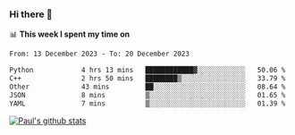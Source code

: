 ### Hi there 👋

📊 **This week I spent my time on**
<!--START_SECTION:waka-->

```txt
From: 13 December 2023 - To: 20 December 2023

Python            4 hrs 13 mins   ████████████▓░░░░░░░░░░░░   50.06 %
C++               2 hrs 50 mins   ████████▒░░░░░░░░░░░░░░░░   33.79 %
Other             43 mins         ██░░░░░░░░░░░░░░░░░░░░░░░   08.64 %
JSON              8 mins          ▒░░░░░░░░░░░░░░░░░░░░░░░░   01.65 %
YAML              7 mins          ▒░░░░░░░░░░░░░░░░░░░░░░░░   01.39 %
```

<!--END_SECTION:waka-->


[![Paul's github stats](https://github-readme-stats.vercel.app/api?username=mickeyouyou&theme=dracula&show_icons=true)](https://github.com/anuraghazra/github-readme-stats)
